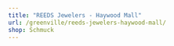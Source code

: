 ```yaml
---
title: "REEDS Jewelers - Haywood Mall"
url: /greenville/reeds-jewelers-haywood-mall/
shop: Schmuck
---
```

